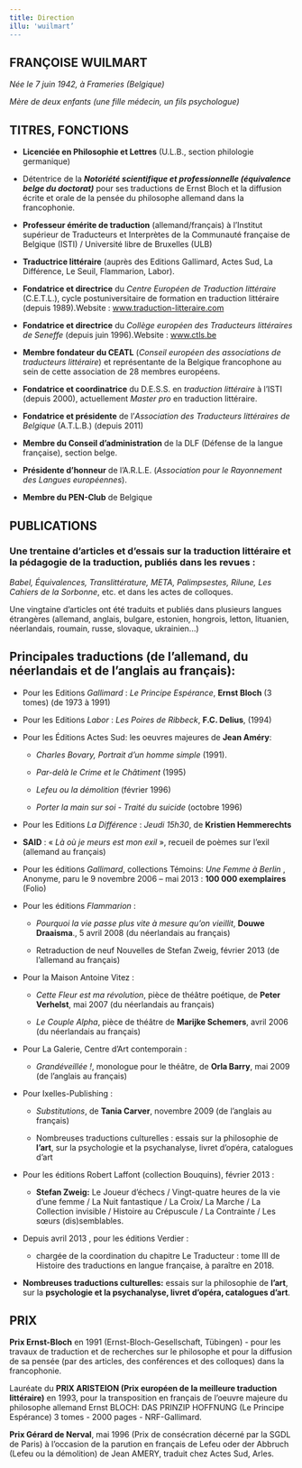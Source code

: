 ```yaml
---
title: Direction
illu: 'wuilmart’
---
```


## FRANÇOISE WUILMART

_Née le 7 juin 1942, à Frameries (Belgique)_

_Mère de deux enfants (une fille médecin, un fils psychologue)_

## TITRES, FONCTIONS

* **Licenciée en Philosophie et Lettres** (U.L.B., section philologie germanique)

* Détentrice de la _**Notoriété scientifique et professionnelle (équivalence belge du doctorat)**_ pour ses traductions de Ernst Bloch et la diffusion écrite et orale de la pensée du philosophe allemand dans la francophonie.

- **Professeur émérite de traduction** (allemand/français) à l’Institut supérieur de Traducteurs et Interprètes de la Communauté française de Belgique (ISTI) / Université libre de Bruxelles (ULB)

* **Traductrice littéraire** (auprès des Editions Gallimard, Actes Sud, La Différence, Le Seuil, Flammarion, Labor).

- **Fondatrice et directrice** du _Centre Européen de Traduction littéraire_ (C.E.T.L.), cycle postuniversitaire de formation en traduction littéraire (depuis 1989).Website&nbsp;: www.traduction-litteraire.com

* **Fondatrice et directrice** du _Collège européen des Traducteurs littéraires de Seneffe_ (depuis juin 1996).Website&nbsp;: www.ctls.be

- **Membre fondateur du CEATL** (_Conseil européen des associations de traducteurs littéraire_) et représentante de la Belgique francophone au sein de cette association de 28 membres européens.

* **Fondatrice et coordinatrice** du D.E.S.S. en _traduction littéraire_ à l’ISTI (depuis 2000), actuellement _Master pro_ en traduction littéraire.

- **Fondatrice et présidente** de l’_Association des Traducteurs littéraires de Belgique_ (A.T.L.B.) (depuis 2011)

* **Membre du Conseil d’administration** de la DLF (Défense de la langue française), section belge.

- **Présidente d’honneur** de l’A.R.L.E. (_Association pour le Rayonnement des Langues européennes_).

* **Membre du PEN-Club** de Belgique

## PUBLICATIONS

### Une trentaine d’articles et d’essais sur la traduction littéraire et la pédagogie de la traduction, publiés dans les revues&nbsp;:

_Babel, Équivalences, Translittérature, META, Palimpsestes, Rilune, Les Cahiers de la Sorbonne_, etc. et dans les actes de colloques.

Une vingtaine d’articles ont été traduits et publiés dans plusieurs langues étrangères (allemand, anglais, bulgare, estonien, hongrois, letton, lituanien, néerlandais, roumain, russe, slovaque, ukrainien...)

## Principales traductions (de l’allemand, du néerlandais et de l’anglais au français):

* Pour les Editions _Gallimard_&nbsp;: _Le Principe Espérance_, **Ernst Bloch** (3 tomes) (de 1973 à 1991)
* Pour les Editions _Labor_&nbsp;: _Les Poires de Ribbeck_, **F.C. Delius**, (1994)
* Pour les Éditions Actes Sud: les oeuvres majeures de **Jean Améry**:

  * _Charles Bovary, Portrait d’un homme simple_ (1991).

  * _Par-delà le Crime et le Châtiment_ (1995)

  * _Lefeu ou la démolition_ (février 1996)

  * _Porter la main sur soi - Traité du suicide_ (octobre 1996)

* Pour les Editions _La Différence_&nbsp;: _Jeudi 15h30_, de **Kristien Hemmerechts**

* **SAID**&nbsp;: «&nbsp;_Là où je meurs est mon exil_&nbsp;», recueil de poèmes sur l’exil (allemand au français)

* Pour les éditions _Gallimard_, collections Témoins: *Une Femme à Berlin* , Anonyme, paru le 9 novembre 2006 – mai 2013&nbsp;: **100 000 exemplaires** (Folio)

* Pour les éditions _Flammarion_&nbsp;:

  * _Pourquoi la vie passe plus vite à mesure qu’on vieillit_, **Douwe Draaisma**., 5 avril 2008 (du néerlandais au français)

  * Retraduction de neuf Nouvelles de Stefan Zweig, février 2013 (de l’allemand au français)

* Pour la Maison Antoine Vitez&nbsp;:

  * _Cette Fleur est ma révolution_, pièce de théâtre poétique, de **Peter Verhelst**, mai 2007 (du néerlandais au français)

  * _Le Couple Alpha_, pièce de théâtre de **Marijke Schemers**, avril 2006 (du néerlandais au français)

* Pour La Galerie, Centre d’Art contemporain&nbsp;:

  * _Grandéveillée&nbsp;!_, monologue pour le théâtre, de **Orla Barry**, mai 2009 (de l’anglais au français)

* Pour Ixelles-Publishing&nbsp;:

  * _Substitutions_, de **Tania Carver**, novembre 2009 (de l’anglais au français)

  * Nombreuses traductions culturelles&nbsp;: essais sur la philosophie de **l’art**, sur la psychologie et la psychanalyse, livret d’opéra, catalogues d’art

* Pour les éditions Robert Laffont (collection Bouquins), février 2013&nbsp;:

  * **Stefan Zweig:** Le Joueur d’échecs / Vingt-quatre heures de la vie d’une femme / La Nuit fantastique / La Croix/ La Marche / La Collection invisible / Histoire au Crépuscule / La Contrainte / Les sœurs (dis)semblables.

* Depuis avril 2013 , pour les éditions Verdier&nbsp;:

  * chargée de la coordination du chapitre Le Traducteur&nbsp;: tome III de Histoire des traductions en langue française, à paraître en 2018.

* **Nombreuses traductions culturelles:** essais sur la philosophie de **l’art**, sur la **psychologie et la psychanalyse, livret d’opéra, catalogues d’art**.

## PRIX

**Prix Ernst-Bloch** en 1991 (Ernst-Bloch-Gesellschaft, Tübingen) - pour les travaux de traduction et de recherches sur le philosophe et pour la diffusion de sa pensée (par des articles, des conférences et des colloques) dans la francophonie.

Lauréate du **PRIX ARISTEION (Prix européen de la meilleure traduction littéraire)** en 1993, pour la transposition en français de l’oeuvre majeure du philosophe allemand Ernst BLOCH: DAS PRINZIP HOFFNUNG (Le Principe Espérance) 3 tomes - 2000 pages - NRF-Gallimard.

**Prix Gérard de Nerval**, mai 1996 (Prix de consécration décerné par la SGDL de Paris) à l’occasion de la parution en français de Lefeu oder der Abbruch (Lefeu ou la démolition) de Jean AMERY, traduit chez Actes Sud, Arles.
